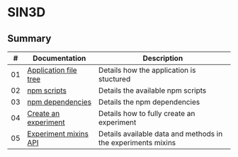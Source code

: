 # SIN3D

## Summary

| # | Documentation | Description |
| --- | ------------- | ----------- |
| 01 | [Application file tree](./01-application-file-tree.md) | Details how the application is stuctured |
| 02 | [npm scripts](./02-npm-scripts.md) | Details the available npm scripts |
| 03 | [npm dependencies](./03-npm-dependencies.md) | Details the npm dependencies |
| 04 | [Create an experiment](./04-create-an-experiment.md) | Details how to fully create an experiment |
| 05 | [Experiment mixins API](./05-experiment-mixins-api.md) | Details available data and methods in the experiments mixins |
